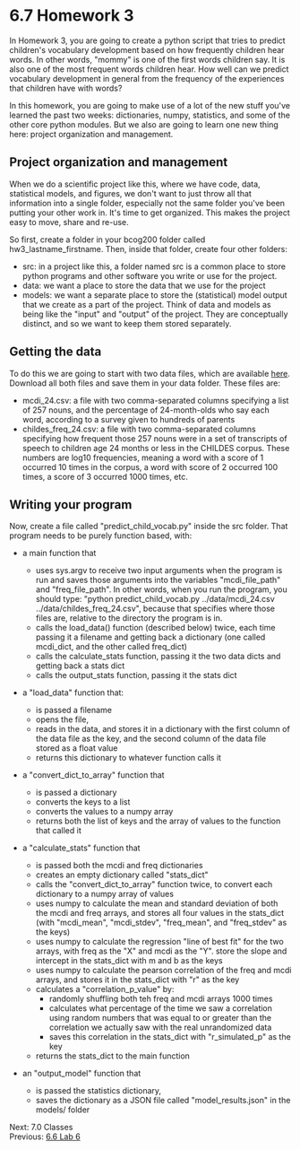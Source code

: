 # 6.7 Homework 3

In Homework 3, you are going to create a python script that tries to predict children's vocabulary development based 
on how frequently children hear words. In other words, "mommy" is one of the first words children say. It is also one 
of the most frequent words children hear. How well can we predict vocabulary development in general from the frequency
of the experiences that children have with words?

In this homework, you are going to make use of a lot of the new stuff you've learned the past two weeks: dictionaries, 
numpy, statistics, and some of the other core python modules. But we also are going to learn one new thing here: project 
organization and management.

## Project organization and management
When we do a scientific project like this, where we have code, data, statistical models, and figures, we don't want
to just throw all that information into a single folder, especially not the same folder you've been putting your other
work in. It's time to get organized. This makes the project easy to move, share and re-use.

So first, create a folder in your bcog200 folder called hw3_lastname_firstname. Then, inside that folder, create four
other folders:
- src: in a project like this, a folder named src is a common place to store python programs and other software you 
write or use for the project.
- data: we want a place to store the data that we use for the project
- models: we want a separate place to store the (statistical) model output that we create as a part of the project. 
Think of data and models as being like the "input" and "output" of the project. They are conceptually distinct, 
and so we want to keep them stored separately.

## Getting the data
To do this we are going to start with two data files, which are available [here](../data/hw3/). Download all both files 
and save them in your data folder. These files are:
- mcdi_24.csv: a file with two comma-separated columns specifying a list of 257 nouns, and the percentage of 24-month-olds 
who say each word, according to a survey given to hundreds of parents
- childes_freq_24.csv: a file with two comma-separated columns specifying how frequent those 257 nouns were in a set of 
transcripts of speech to children age 24 months or less in the CHILDES corpus. These numbers are log10 frequencies, meaning 
a word with a score of 1 occurred 10 times in the corpus, a word with score of 2 occurred 100 times, a score of 3 occurred 
1000 times, etc.

## Writing your program
Now, create a file called "predict_child_vocab.py" inside the src folder. That program needs to be purely function 
based, with:

- a main function that 
  - uses sys.argv to receive two input arguments when the program is run and saves those arguments into the variables 
  "mcdi_file_path" and "freq_file_path". In other words, when you run the program, you should type: 
  "python predict_child_vocab.py ../data/mcdi_24.csv ../data/childes_freq_24.csv", because that specifies where those files are, 
  relative to the directory the program is in.
  - calls the load_data() function (described below) twice, each time passing it a filename and getting back a 
  dictionary (one called mcdi_dict, and the other called freq_dict)
  - calls the calculate_stats function, passing it the two data dicts and getting back a stats dict
  - calls the output_stats function, passing it the stats dict

- a "load_data" function that:
  - is passed a filename
  - opens the file, 
  - reads in the data, and stores it in a dictionary with the first column of the data file as the key, and the 
  second column of the data file stored as a float value
  - returns this dictionary to whatever function calls it

- a "convert_dict_to_array" function that
  - is passed a dictionary
  - converts the keys to a list
  - converts the values to a numpy array
  - returns both the list of keys and the array of values to the function that called it

- a "calculate_stats" function that
  - is passed both the mcdi and freq dictionaries
  - creates an empty dictionary called "stats_dict"
  - calls the "convert_dict_to_array" function twice, to convert each dictionary to a numpy array of values
  - uses numpy to calculate the mean and standard deviation of both the mcdi and freq arrays, and stores all four
    values in the stats_dict (with "mcdi_mean", "mcdi_stdev", "freq_mean", and "freq_stdev" as the keys)
  - uses numpy to calculate the regression "line of best fit" for the two arrays, with freq as the "X" and mcdi as 
  the "Y". store the slope and intercept in the stats_dict with m and b as the keys
  - uses numpy to calculate the pearson correlation of the freq and mcdi arrays, and stores it in the stats_dict with
  "r" as the key
  - calculates a "correlation_p_value" by:
    - randomly shuffling both teh freq and mcdi arrays 1000 times
    - calculates what percentage of the time we saw a correlation using random numbers that was equal to or greater than 
    the correlation we actually saw with the real unrandomized data
    - saves this correlation in the stats_dict with "r_simulated_p" as the key
  - returns the stats_dict to the main function

- an "output_model" function that
  - is passed the statistics dictionary,
  - saves the dictionary as a JSON file called "model_results.json" in the models/ folder


Next: 7.0 Classes<br>
Previous: [6.6 Lab 6](6.6.%20Lab%206.md)
